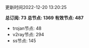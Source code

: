 更新时间2022-12-20 13:20:25

**总订阅: 73**
**总节点: 1369**
**有效节点: 487**
- trojan节点: 48
- v2ray节点: 294
- ss节点: 145

